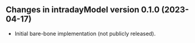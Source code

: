 ## Changes in intradayModel version 0.1.0 (2023-04-17)

* Initial bare-bone implementation (not publicly released).
